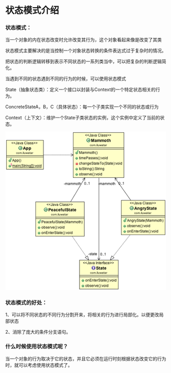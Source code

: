 # 状态模式介绍

### 状态模式：

当一个对象的内在状态改变时允许改变其行为，这个对象看起来像是改变了其类

状态模式主要解决的是当控制一个对象状态转换的条件表达式过于复杂时的情况。

把状态的判断逻辑转移到表示不同状态的一系列类当中，可以把复杂的判断逻辑简化。

当遇到不同的状态遇到不同的行为的时候，可以使用状态模式

State（抽象状态类）：定义一个接口以封装与Context的一个特定状态相关的行为。

ConcreteStateA，B，C（具体状态）：每一个子类实现一个不同的状态或行为

Context（上下文）：维护一个State子类状态的实例，这个实例中定义了当前的状态。

![alt text](./etc/state_1.png "State")

### 状态模式的好处：

1、可以将不同状态的不同行为分割开来，将相关的行为进行局部化。以便更改局部状态

2、消除了庞大的条件分支语句。

### 什么时候使用状态模式呢？

当一个对象的行为取决于它的状态，并且它必须在运行时刻根据状态改变它的行为时，就可以考虑使用状态模式了。